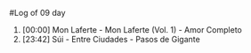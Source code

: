 #Log of 09 day

1. [00:00] Mon Laferte - Mon Laferte (Vol. 1) - Amor Completo
1. [23:42] Súi - Entre Ciudades - Pasos de Gigante
